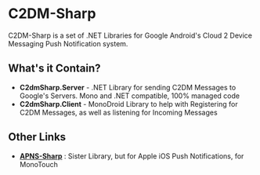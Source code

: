 # C2DM-Sharp
C2DM-Sharp is a set of .NET Libraries for Google Android's Cloud 2 Device Messaging Push Notification system.

## What's it Contain?
+ **C2dmSharp.Server** - .NET Library for sending C2DM Messages to Google's Servers.  Mono and .NET compatible, 100% managed code
+ **C2dmSharp.Client** - MonoDroid Library to help with Registering for C2DM Messages, as well as listening for Incoming Messages

## Other Links
+ **[APNS-Sharp](http://code.google.com/p/apns-sharp/)** : Sister Library, but for Apple iOS Push Notifications, for MonoTouch